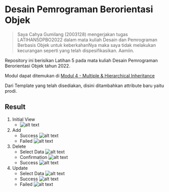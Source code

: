 # Desain Pemrograman Berorientasi Objek

>Saya Cahya Gumilang (2003128) mengerjakan tugas LATIHAN5DPBO2022 dalam mata kuliah Desain dan Pemrograman Berbasis Objek untuk keberkahanNya maka saya tidak melakukan kecurangan seperti yang telah dispesifikasikan. Aamiin.

Repository ini berisikan Latihan 5 pada mata kuliah Desain Pemrograman Berorientasi Objek tahun 2022. 

Modul dapat ditemukan di [Modul 4 - Multiple & Hierarchical Inheritance](https://docs.google.com/document/d/1zSLOCPvmSSnlj8vAcLW6R4KRVh9lF7K2SYfrjp04Wqc/edit#)

Dari Template yang telah disediakan, disini ditambahkan attribute baru yaitu prodi.

## Result
1. Initial View
    - ![alt text](/screenshots/init.png)
2. Add
    - Success
    ![alt text](/screenshots/add_success.png)
    - Failed
    ![alt text](/screenshots/alert_add.png)
3. Delete
    - Select Data
    ![alt text](/screenshots/update.png)
    - Confirmation
    ![alt text](/screenshots/delete_confirmation.png)
    - Success
    ![alt text](/screenshots/deleted.png)
4. Update
    - Select Data
    ![alt text](/screenshots/update.png)
    - Success
    ![alt text](/screenshots/update_success.png)
    - Failed
    ![alt text](/screenshots/alert_update.png)